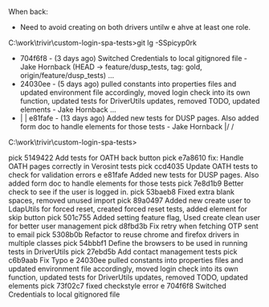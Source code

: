 When back:
   - Need to avoid creating on both drivers untilw e ahve at least one role.



C:\work\trivir\custom-login-spa-tests>git lg -SSpicyp0rk
* 704f6f8 - (3 days ago) Switched Credentials to local gitignored file - Jake Hornback (HEAD -> feature/dusp_tests, tag: gold, origin/feature/dusp_tests)
...
* 24030ee - (5 days ago) pulled constants into properties files and updated environment file accordingly, moved login check into its own function, updated tests for DriverUtils updates, removed TODO, updated elements - Jake Hornback
...
* | | e81fafe - (13 days ago) Added new tests for DUSP pages. Also added form doc to handle elements for those tests - Jake Hornback
|/ /

C:\work\trivir\custom-login-spa-tests>




pick 5149422 Add tests for OATH back button
pick e7a8610 fix: Handle OATH pages correctly in Verosint tests
pick ccd4035 Update OATH tests to check for validation errors
e e81fafe Added new tests for DUSP pages. Also added form doc to handle elements for those tests
pick 7e8d1b9 Better check to see if the user is logged in.
pick 53baeb8 Fixed extra blank spaces, removed unused import
pick 89a0497 Added new create user to LdapUtils for forced reset, created forced reset tests, added element for skip button
pick 501c755 Added setting feature flag, Used create clean user for better user management
pick d8fbd3b Fix retry when fetching OTP sent to email
pick 5308b0b Refactor to reuse chrome and firefox drivers in multiple classes
pick 54bbbf1 Define the browsers to be used in running tests in DriverUtils
pick 27ebd5b Add contact management tests
pick c6b9aab Fix Typo
e 24030ee pulled constants into properties files and updated environment file accordingly, moved login check into its own function, updated tests for DriverUtils updates, removed TODO, updated elements
pick 73f02c7 fixed checkstyle error
e 704f6f8 Switched Credentials to local gitignored file

